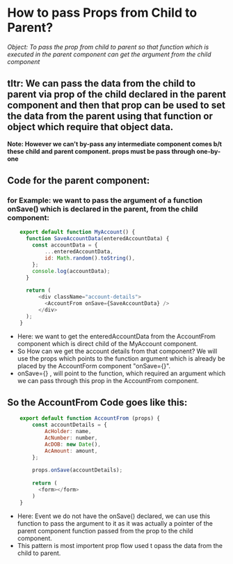 # How to pass Props from Child to Parent?

_*Object: To pass the prop from child to parent so that function which is executed in the parent component can get the argument from the child component*_

## tltr: We can pass the data from the child to parent via prop of the child declared in the parent component and then that prop can be used to set the data from the parent using that function or object which require that object data.

**Note: However we can't by-pass any intermediate component comes b/t these child and parent component. props must be pass through one-by-one**
## Code for the parent component:
### for Example: we want to pass the argument of a function onSave() which is declared in the parent, from the child component:
```javascript
    export default function MyAccount() {
      function SaveAccountData(enteredAccountData) {
        const accountData = {
            ...enteredAccountData,
            id: Math.random().toString(),
        };
        console.log(accountData);
      }
    
      return (
          <div className="account-details">
            <AccountFrom onSave={SaveAccountData} />
          </div>
      );
    }
```
  - Here: we want to get the enteredAccountData from the AccountFrom component which is direct child of the MyAccount component.
  - So How can we get the account details from that component? We will use the props which points to the function argument which is already be placed by the AccountForm component "onSave={}".
  - onSave={} , will point to the function, which required an argument which we can pass through this prop in the AccountFrom component.

  ## So the AccountFrom Code goes like this:
  
```javascript
    export default function AccountFrom (props) {
        const accountDetails = {
            AcHolder: name,
            AcNumber: number,
            AcDOB: new Date(),
            AcAmount: amount,
        };
        
        props.onSave(accountDetails);
        
        return (
          <form></form>
        )  
    }

```
  - Here: Event we do not have the onSave() declared, we can use this function to pass the argument to it as it was actually a pointer of the parent component function passed from the prop to the child component.
  - This pattern is most importent prop flow used t opass the data from the child to parent.

  
